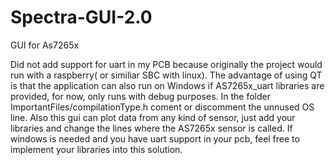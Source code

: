# Spectra-GUI-2.0
GUI for As7265x

Did not add support for uart in my PCB because originally the project would run with a raspberry( or similiar SBC with linux).
The advantage of using QT is that the application can also run on Windows if AS7265x_uart libraries are provided, for now, only runs with debug purposes.
In the folder ImportantFiles/compilationType.h coment or discomment the unnused OS line.
Also this gui can plot data from any kind of sensor, just add your libraries and change the lines where the AS7265x sensor is called.
If windows is needed and you have uart support in your pcb, feel free to implement your libraries into this solution.